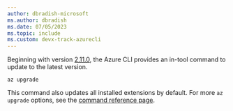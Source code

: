 ```yaml
---
author: dbradish-microsoft
ms.author: dbradish
ms.date: 07/05/2023
ms.topic: include
ms.custom: devx-track-azurecli
---
```

Beginning with version [2.11.0](release-notes-azure-cli.md#august-25-2020), the Azure CLI provides an in-tool command to update to the latest version.

```azurecli
az upgrade
```

This command also updates all installed extensions by default. For more `az upgrade` options, see the [command reference page](/cli/azure/reference-index#az_upgrade).
